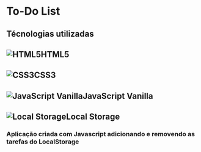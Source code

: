 # To-Do List	

## Técnologias utilizadas

## ![HTML5](https://img.icons8.com/color/50/000000/html-5.png)HTML5

## #	

## ![CSS3](https://img.icons8.com/color/48/000000/css3.png)CSS3

## #

## ![JavaScript Vanilla](https://img.icons8.com/color/48/000000/javascript--v1.png)JavaScript  Vanilla

## #

## ![Local Storage](https://img.icons8.com/fluency/48/000000/database.png)Local Storage



### Aplicação criada com Javascript adicionando e removendo as tarefas do LocalStorage





 





